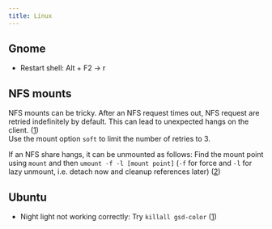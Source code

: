 ```yaml
---
title: Linux
---
```


## Gnome

* Restart shell: Alt + F2 -> r

## NFS mounts

NFS mounts can be tricky. After an NFS request times out, NFS request are retried indefinitely by default. This can lead to unexpected hangs on the client. ([1](https://pve.proxmox.com/wiki/Storage:_NFS))  
Use the mount option `soft` to limit the number of retries to 3.

If an NFS share hangs, it can be unmounted as follows: Find the mount point using `mount` and then `umount -f -l [mount point]` (`-f` for force and `-l` for lazy unmount, i.e. detach now and cleanup references later) ([2](https://askubuntu.com/a/292365))

## Ubuntu

* Night light not working correctly: Try `killall gsd-color` ([1](https://askubuntu.com/a/1075340))
